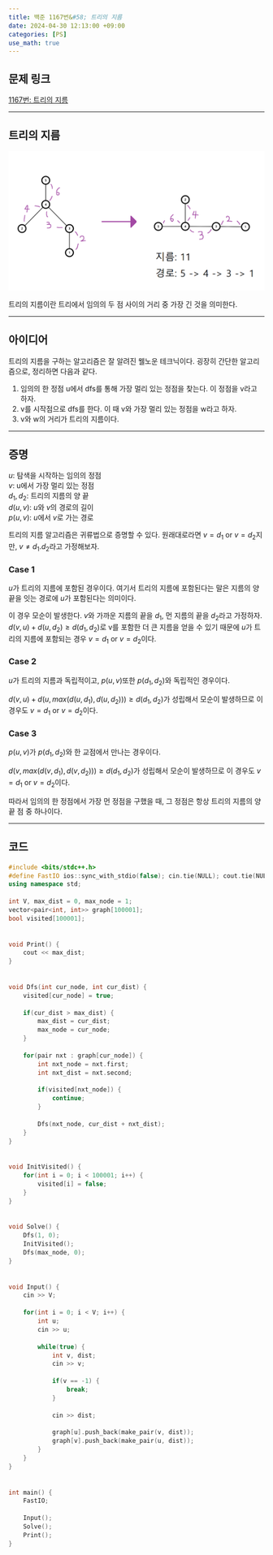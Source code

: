 ```yaml
---
title: 백준 1167번&#58; 트리의 지름
date: 2024-04-30 12:13:00 +09:00
categories: [PS]
use_math: true
---
```


## **문제 링크**
[1167번: 트리의 지름](https://www.acmicpc.net/problem/1167)

---

## **트리의 지름**
![](/assets/img/ps/1167/diameter.png)

트리의 지름이란 트리에서 임의의 두 점 사이의 거리 중 가장 긴 것을 의미한다.

---

## **아이디어**
트리의 지름을 구하는 알고리즘은 잘 알려진 웰노운 테크닉이다. 굉장히 간단한 알고리즘으로, 정리하면 다음과 같다.

>
1. 임의의 한 정점 u에서 dfs를 통해 가장 멀리 있는 정점을 찾는다. 이 정점을 v라고 하자.
2. v를 시작점으로 dfs를 한다. 이 때 v와 가장 멀리 있는 정점을 w라고 하자.
3. v와 w의 거리가 트리의 지름이다.
>

---

## **증명**
$u$: 탐색을 시작하는 임의의 정점
<br>
$v$: u에서 가장 멀리 있는 정점
<br>
$d_1, d_2$: 트리의 지름의 양 끝
<br>
$d(u, v)$: $u$와 $v$의 경로의 길이
<br>
$p(u, v)$: $u$에서 $v$로 가는 경로

트리의 지름 알고리즘은 귀류법으로 증명할 수 있다. 원래대로라면 $v = d_1$ or $v = d_2$지만, $v \neq d_1. d_2$라고 가정해보자.

### **Case 1**
$u$가 트리의 지름에 포함된 경우이다. 여기서 트리의 지름에 포함된다는 말은 지름의 양 끝을 잇는 경로에 $u$가 포함된다는 의미이다.

이 경우 모순이 발생한다. $v$와 가까운 지름의 끝을 $d_1$, 먼 지름의 끝을 $d_2$라고 가정하자. $d(v, u) + d(u, d_2) \geq d(d_1, d_2)$로 v를 포함한 더 큰 지름을 얻을 수 있기 때문에 $u$가 트리의 지름에 포함되는 경우 $v = d_1$ or $v = d_2$이다.

### **Case 2**
$u$가 트리의 지름과 독립적이고, $p(u, v)$또한 $p(d_1, d_2)$와 독립적인 경우이다. 

$d(v, u) + d(u, max(d(u, d_1), d(u, d_2))) \geq d(d_1, d_2)$가 성립해서 모순이 발생하므로 이 경우도 $v = d_1$ or $v = d_2$이다.

### **Case 3**
$p(u, v)$가 $p(d_1, d_2)$와 한 교점에서 만나는 경우이다.

$d(v, max(d(v, d_1), d(v, d_2))) \geq d(d_1, d_2)$가 성립해서 모순이 발생하므로 이 경우도 $v = d_1$ or $v = d_2$이다.


따라서 임의의 한 정점에서 가장 먼 정점을 구했을 때, 그 정점은 항상 트리의 지름의 양 끝 점 중 하나이다.

---

## **코드**
```cpp
#include <bits/stdc++.h>
#define FastIO ios::sync_with_stdio(false); cin.tie(NULL); cout.tie(NULL);
using namespace std;

int V, max_dist = 0, max_node = 1;
vector<pair<int, int>> graph[100001];
bool visited[100001];


void Print() {
    cout << max_dist;
}


void Dfs(int cur_node, int cur_dist) {
    visited[cur_node] = true;

    if(cur_dist > max_dist) {
        max_dist = cur_dist;
        max_node = cur_node;
    }

    for(pair nxt : graph[cur_node]) {
        int nxt_node = nxt.first;
        int nxt_dist = nxt.second;

        if(visited[nxt_node]) {
            continue;
        }

        Dfs(nxt_node, cur_dist + nxt_dist);
    }
}


void InitVisited() {
    for(int i = 0; i < 100001; i++) {
        visited[i] = false;
    }
}


void Solve() {
    Dfs(1, 0);
    InitVisited();
    Dfs(max_node, 0);
}


void Input() {
    cin >> V;

    for(int i = 0; i < V; i++) {
        int u;
        cin >> u;

        while(true) {
            int v, dist;
            cin >> v;

            if(v == -1) {
                break;
            }

            cin >> dist;

            graph[u].push_back(make_pair(v, dist));
            graph[v].push_back(make_pair(u, dist));
        }
    }
}


int main() {
    FastIO;

    Input();
    Solve();
    Print();
}
```